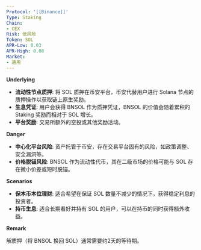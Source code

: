 ```yaml
---
Protocol: '[[Binance]]'
Type: Staking
Chain:
- CEX
Risk: 低风险
Token: SOL
APR-Low: 0.03
APR-High: 0.08
Market:
- 通用
---
```

**Underlying**

- **流动性节点质押**: 将 SOL 质押在币安平台，币安代替用户进行 Solana 节点的质押操作以获取链上原生奖励。
- **生息凭证**: 用户会获得 BNSOL 作为质押凭证，BNSOL 的价值会随着累积的 Staking 奖励而相对于 SOL 增长。
- **平台奖励**: 交易所额外的空投或其他奖励活动。

**Danger**

- **中心化平台风险**: 资产托管于币安，存在交易平台固有的风险，如政策调整、安全漏洞等。
- **价格脱锚风险**: BNSOL 作为流动性代币，其在二级市场的价格可能与 SOL 存在微小价差或短时脱锚。

**Scenarios**

- **保本币本位理财**: 适合希望在保证 SOL 数量不减少的情况下，获得稳定利息的投资者。
- **持币生息**: 适合长期看好并持有 SOL 的用户，可以在持币的同时获得额外收益。

**Remark**

解质押（将 BNSOL 换回 SOL）通常需要约2天的等待期。

